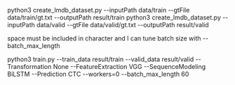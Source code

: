  python3 create_lmdb_dataset.py --inputPath data/train --gtFile data/train/gt.txt --outputPath result/train
 python3 create_lmdb_dataset.py --inputPath data/valid --gtFile data/valid/gt.txt --outputPath result/valid                                                     

space must be included in character and I can tune batch size with --batch_max_length

python3 train.py --train_data result/train --valid_data result/valid --Transformation None --FeatureExtraction VGG --SequenceModeling BiLSTM --Prediction CTC --workers=0 --batch_max_length 60
